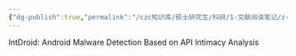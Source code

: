 ```yaml
---
{"dg-publish":true,"permalink":"/czc知识库/硕士研究生/科研/1-文献阅读笔记/z-垃圾&归档文章&其他东西/邹德清 吴月明系列/IntDroid：吴月明3/","dgPassFrontmatter":true,"created":"2024-06-18T17:45:27.148+08:00","updated":"2024-12-08T12:30:21.391+08:00"}
---
```



IntDroid: Android Malware Detection Based on API Intimacy Analysis



